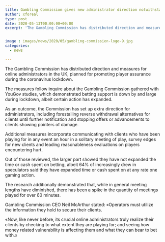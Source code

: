 ```yaml
---
title: Gambling Commission gives new administrator direction notwithstanding decrease in betting investment
author: xforeal 
type: post
date: 2020-05-13T00:00:00+00:00
excerpt: 'The Gambling Commission has distributed direction and measures for online administrators in the UK, planned for facilitating player security during the coronavirus lockdown '


image : images/news/2020/05/gambling-commission-logo-9.jpg
categories:
  - news

---
```

The Gambling Commission has distributed direction and measures for online administrators in the UK, planned for promoting player assurance during the coronavirus lockdown. 

The measures follow inquire about the Gambling Commission gathered with YouGov studies, which demonstrated betting support is down by and large during lockdown, albeit certain action has expanded. 

As an outcome, the Commission has set up extra direction for administrators, including forestalling reverse withdrawal alternatives for clients until further notification and stopping offers or advancements to clients showing pointers of damage. 

Additional measures incorporate communicating with clients who have been playing for in any event an hour in a solitary meeting of play, survey edges for new clients and leading reasonableness evaluations on players encountering hurt. 

Out of those reviewed, the larger part showed they have not expanded the time or cash spent on betting, albeit 64&percnt; of increasingly drew in speculators said they have expanded time or cash spent on at any rate one gaming action. 

The research additionally demonstrated that, while in general meeting lengths have diminished, there has been a spike in the quantity of meetings played for over 60 minutes. 

Gambling Commission CEO Neil McArthur stated: &#171;Operators must utilize the information they hold to secure their clients. 

&#171;Now, like never before, its crucial online administrators truly realize their clients by checking to what extent they are playing for; and seeing how money related vulnerability is affecting them and what they can bear to bet with.&#187;